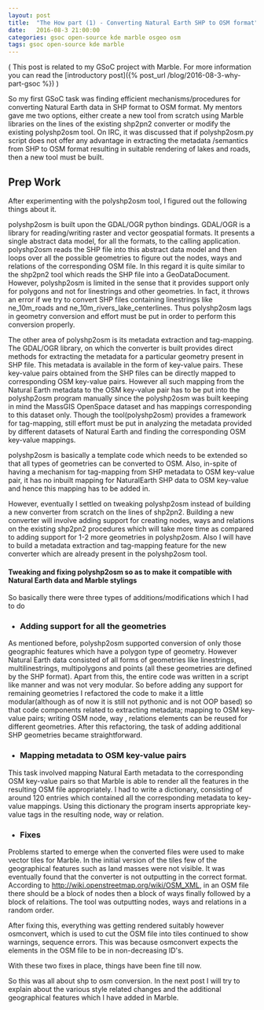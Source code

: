 ```yaml
---
layout: post
title:  "The How part (1) - Converting Natural Earth SHP to OSM format"
date:   2016-08-3 21:00:00
categories: gsoc open-source kde marble osgeo osm
tags: gsoc open-source kde marble
---
```


( This post is related to my GSoC project with Marble. For more information you can read the [introductory post]({% post_url /blog/2016-08-3-why-part-gsoc %}) )

So my first GSoC task was finding efficient mechanisms/procedures for converting Natural Earth data in SHP format to OSM format. My mentors gave me two options, either create a new tool from scratch using Marble libraries on the lines of the existing shp2pn2 converter or modify the existing polyshp2osm tool. On IRC, it was discussed that if polyshp2osm.py script does not offer any advantage in extracting the metadata /semantics from SHP to OSM format resulting in suitable rendering of lakes and roads, then a new tool must be built.

## Prep Work

After experimenting with the polyshp2osm tool, I figured out the following things about it.

polyshp2osm is built upon the GDAL/OGR python bindings. GDAL/OGR is a library for reading/writing raster and vector geospatial formats. It presents a single abstract data model, for all the formats, to the calling application. polyshp2osm reads the SHP file into this abstract data model and then loops over all the possible geometries to figure out the nodes, ways and relations of the corresponding OSM file. In this regard it is quite similar to the shp2pn2 tool which reads the SHP file into a GeoDataDocument.
However, polyshp2osm is limited in the sense that it provides support only for polygons and not for linestrings and other geometries. In fact, it throws an error if we try to convert SHP files containing linestrings like ne_10m_roads and ne_10m_rivers_lake_centerlines. Thus polyshp2osm lags in geometry conversion and effort must be put in order to perform this conversion properly.

The other area of polyshp2osm is its metadata extraction and tag-mapping. The GDAL/OGR library, on which the converter is built provides direct methods for extracting the metadata for a particular geometry present in SHP file. This metadata is available in the form of key-value pairs. These key-value pairs obtained from the SHP files can be directly mapped to corresponding OSM key-value pairs. However all such mapping from the Natural Earth metadata to the OSM key-value pair has to be put into the polyshp2osm program manually since the polyshp2osm was built keeping in mind the MassGIS OpenSpace dataset and has mappings corresponding to this dataset only. Though the tool(polyshp2osm) provides a framework for tag-mapping, still effort must be put in analyzing the metadata provided by different datasets of Natural Earth and finding the corresponding OSM key-value mappings.

polyshp2osm is basically a template code which needs to be extended so that all types of geometries can be converted to OSM. Also, in-spite of having a mechanism for tag-mapping from SHP metadata to OSM key-value pair, it has no inbuilt mapping for NaturalEarth SHP data to OSM key-value and hence this mapping has to be added in.

However, eventually I settled on tweaking polyshp2osm instead of building a new converter from scratch on the lines of shp2pn2. Building a new converter will involve adding support for creating nodes, ways and relations on the existing shp2pn2 procedures which will take more time as compared to adding support for 1-2 more geometries in polyshp2osm. Also I will have to build a metadata extraction and tag-mapping feature for the new converter which are already present in the polyshp2osm tool.

#### Tweaking and fixing polyshp2osm so as to make it compatible with Natural Earth data and Marble stylings

So basically there were three types of additions/modifications which I had to do

* ### Adding support for all the geometries

As mentioned before, polyshp2osm supported conversion of only those geographic features which have a polygon type of geometry.  However Natural Earth data consisted of all forms of geometries like linestrings, multilinestrings, multipolygons and points (all these geometries are defined by the SHP format). Apart from this, the entire code was written in a script like manner and was not very modular. So before adding any support for remaining geometries I refactored the code to make it a little modular(although as of now it is still not pythonic and is not OOP based) so that code components related to extracting metadata; mapping to OSM key-value pairs; writing  OSM node, way , relations elements can be reused for different geometries. After this refactoring, the task of adding additional SHP geometries became straightforward.

* ### Mapping metadata to OSM key-value pairs

This task involved mapping Natural Earth metadata to the corresponding OSM key-value pairs so that Marble is able to render all the features in the resulting OSM file appropriately. I had to write a dictionary, consisting of around 120 entries which contained all the corresponding metadata to key-value mappings. Using this dictionary the program inserts appropriate key-value tags in the resulting node, way or relation.

* ### Fixes

Problems started to emerge when the converted files were used to make vector tiles for Marble. In the initial version of the tiles few of the geographical features such as land masses were not visible. It was eventually found that the converter is not outputting in the correct format. According to http://wiki.openstreetmap.org/wiki/OSM_XML, in an OSM file there should be a block of nodes then a block of ways finally followed by a block of relaitions. The tool was outputting nodes, ways and relations in a random order.

After fixing this, everything was getting rendered suitably however osmconvert, which is used to cut the OSM file into tiles continued to show warnings, sequence errors. This was because osmconvert expects the elements in the OSM file to be in non-decreasing ID's.

With these two fixes in place, things have been fine till now.

So this was all about shp to osm conversion. In the next post I will try to explain about the various style related changes and the additional geographical features which I have added in Marble.
